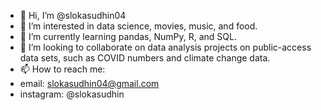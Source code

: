 - 👋 Hi, I’m @slokasudhin04
- 👀 I’m interested in data science, movies, music, and food.
- 🌱 I’m currently learning pandas, NumPy, R, and SQL.
- 💞️ I’m looking to collaborate on data analysis projects on public-access data sets, such as COVID numbers and climate change data.
- 📫 How to reach me:
- email: slokasudhin04@gmail.com
- instagram: @slokasudhin
